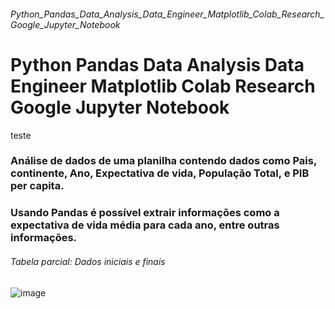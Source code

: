 ###### Python_Pandas_Data_Analysis_Data_Engineer_Matplotlib_Colab_Research_Google_Jupyter_Notebook
# Python Pandas Data Analysis Data Engineer Matplotlib Colab Research Google Jupyter Notebook
teste

### Análise de dados de uma planilha contendo dados como Pais, continente, Ano, Expectativa de vida, População Total, e PIB per capita.
### Usando Pandas é possível extrair informações como a expectativa de vida média para cada ano, entre outras informações.

###### Tabela parcial: Dados iniciais e finais
![image](https://user-images.githubusercontent.com/7541966/129422287-00eae20a-77d1-4263-bceb-4dd03d0be78e.png)
